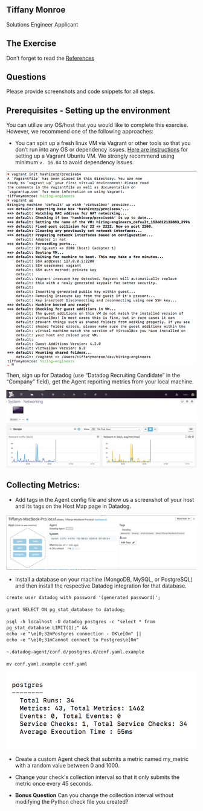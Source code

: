 ## Tiffany Monroe
Solutions Engineer Applicant

## The Exercise

Don’t forget to read the [References](https://github.com/DataDog/hiring-engineers/blob/solutions-engineer/README.md#references)

## Questions

Please provide screenshots and code snippets for all steps.

## Prerequisites - Setting up the environment

You can utilize any OS/host that you would like to complete this exercise. However, we recommend one of the following approaches:

* You can spin up a fresh linux VM via Vagrant or other tools so that you don’t run into any OS or dependency issues. [Here are instructions](https://github.com/DataDog/hiring-engineers/blob/solutions-engineer/README.md#vagrant) for setting up a Vagrant Ubuntu VM. We strongly recommend using minimum `v. 16.04` to avoid dependency issues.

<img src="img/vagrant.png" />

Then, sign up for Datadog (use “Datadog Recruiting Candidate” in the “Company” field), get the Agent reporting metrics from your local machine.

<img src="img/network.png" />


## Collecting Metrics:

* Add tags in the Agent config file and show us a screenshot of your host and its tags on the Host Map page in Datadog.

<img src="img/tags.png" />

* Install a database on your machine (MongoDB, MySQL, or PostgreSQL) and then install the respective Datadog integration for that database.

```
create user datadog with password '(generated password)';

grant SELECT ON pg_stat_database to datadog;

psql -h localhost -U datadog postgres -c "select * from pg_stat_database LIMIT(1);" &&
echo -e "\e[0;32mPostgres connection - OK\e[0m" ||
echo -e "\e[0;31mCannot connect to Postgres\e[0m"

~.datadog-agent/conf.d/postgres.d/conf.yaml.example

mv conf.yaml.example conf.yaml
```
<img src="img/postgres.png" />

* Create a custom Agent check that submits a metric named my_metric with a random value between 0 and 1000.



* Change your check's collection interval so that it only submits the metric once every 45 seconds.
* **Bonus Question** Can you change the collection interval without modifying the Python check file you created?
